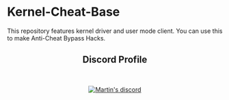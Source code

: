 # Kernel-Cheat-Base
This repository features kernel driver and user mode client. You can use this to make Anti-Cheat Bypass Hacks.



<h2 align="center">Discord Profile</h2><br>
  <p align="center">
    <a href="https://discord.io/MartinLoner">
        <img title="Martin's discord server" alt="Martin's discord" src="https://discord.c99.nl/widget/theme-4/811840938724163584.png"/>
    </a>
</p>
